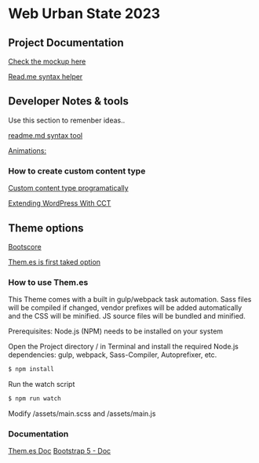 # Web Urban State 2023

## Project Documentation
[Check the mockup here](https://s3.us-west-2.amazonaws.com/secure.notion-static.com/3e9ad3b0-8178-473c-9a59-431e6267ec65/wirefarmes_urban_estate_%281%29.pdf?X-Amz-Algorithm=AWS4-HMAC-SHA256&X-Amz-Content-Sha256=UNSIGNED-PAYLOAD&X-Amz-Credential=AKIAT73L2G45EIPT3X45%2F20230103%2Fus-west-2%2Fs3%2Faws4_request&X-Amz-Date=20230103T035030Z&X-Amz-Expires=86400&X-Amz-Signature=6b7aec11e26ab44f96ed3a331f600ac4dece3257e1b170ddb62ca612b4ad5cd8&X-Amz-SignedHeaders=host&response-content-disposition=filename%3D%22wirefarmes_urban_estate%2520%281%29.pdf%22&x-id=GetObject)

[Read.me syntax helper](https://www.mygreatlearning.com/blog/readme-file/#:~:text=When%20you%20create%20a%20repository,be%20easily%20converted%20to%20text.)

## Developer Notes & tools
Use this section to remenber ideas..

[readme.md syntax tool](https://readme.so/es/editor)

[Animations:](https://lottiefiles.com/blog/guides/best-wordpress-plugins-for-animations)

### How to create custom content type
[Custom content type programatically](https://www.cloudways.com/blog/how-to-create-custom-post-types-in-wordpress/)

[Extending WordPress With CCT](https://www.smashingmagazine.com/2015/04/extending-wordpress-custom-content-types/)

## Theme options
[Bootscore](https://bootscore.me/)

[Them.es is first taked option](https://them.es/starter-bootstrap/)

### How to use Them.es

This Theme comes with a built in gulp/webpack task automation. Sass files will be compiled if changed, vendor prefixes will be added automatically and the CSS will be minified. JS source files will be bundled and minified.

Prerequisites: Node.js (NPM) needs to be installed on your system

Open the Project directory / in Terminal and install the required Node.js dependencies: gulp, webpack, Sass-Compiler, Autoprefixer, etc.

```bash
$ npm install
```

Run the watch script

```bash
$ npm run watch
```

Modify /assets/main.scss and /assets/main.js

### Documentation
[Them.es Doc](https://them.es/starter-bootstrap/getting-started/)
[Bootstrap 5 - Doc](https://getbootstrap.com/docs/5.3/getting-started/introduction/)
